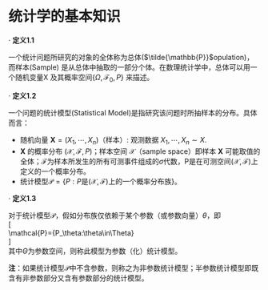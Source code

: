 # 统计学的基本知识

· **定义1.1**

一个统计问题所研究的对象的全体称为总体($\tilde{\mathbb{P}}$opulation)，而样本(Sample) 是从总体中抽取的一部分个体。在数理统计学中，总体可以用一个随机变量X 及其概率空间$\{\Omega,\mathcal{F}_0,P\}$ 来描述。  
  
· **定义1.2**

一个问题的统计模型(Statistical Model)是指研究该问题时所抽样本的分布。具体而言：  

- 随机向量 $\mathbf{X} = ( X_1, \cdots , X_n)$（样本）: 观测数据 $X_1, \cdots , X_n\sim X.$  
- $\mathbf{X}$ 的概率分布 $( \mathcal{X} , \mathcal{F} , P)$；样本空间 $\mathcal{X}$（sample space）即样本 $\mathbf{X}$ 可能取值的全体；$\mathcal{F}$为样本所发生的所有可测事件组成的$\sigma$代数，P是在可测空间$(\mathcal{X},\mathcal{F})$上定义的一个概率分布。  
- 统计模型$\mathcal{P}=\{P:P$是$(\mathcal{X},\mathcal{F})$上的一个概率分布族$\}$。  
  
· **定义1.3**

对于统计模型$\mathcal{P}$，假如分布族仅依赖于某个参数（或参数向量）$\theta$，即  
\[  
\mathcal{P}=\{P_\theta:\theta\in\Theta\}  
\]  
其中$\Theta$为参数空间，则称此模型为参数（化）统计模型。  
  
**注**：如果统计模型$\mathcal{P}$中不含参数，则称之为非参数统计模型；半参数统计模型即既含有非参数部分又含有参数部分的统计模型。

